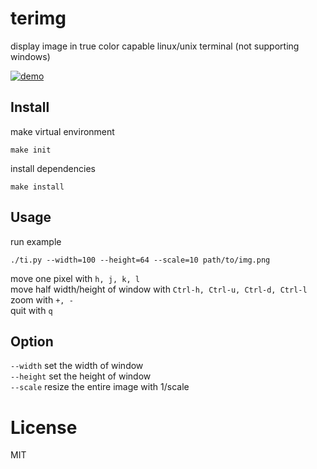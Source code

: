 # terimg
display image in true color capable linux/unix terminal (not supporting windows)

[![demo](https://asciinema.org/a/252886.svg)](https://asciinema.org/a/252886?autoplay=1)

## Install
make virtual environment
```shell
make init
```
install dependencies
```shell
make install
```
## Usage
run example
```shell
./ti.py --width=100 --height=64 --scale=10 path/to/img.png
```
move one pixel with `h, j, k, l`  
move half width/height of window with `Ctrl-h, Ctrl-u, Ctrl-d, Ctrl-l`  
zoom with `+, -`  
quit with `q`

## Option
`--width` set the width of window  
`--height` set the height of window  
`--scale` resize the entire image with 1/scale

# License
MIT
